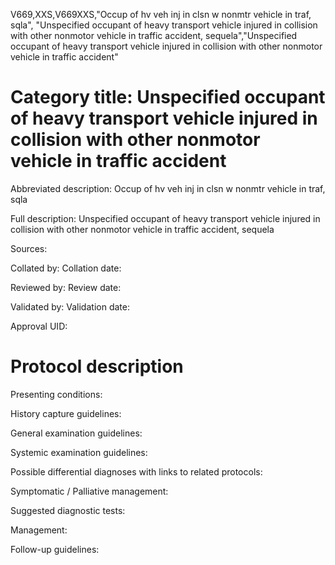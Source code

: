 V669,XXS,V669XXS,"Occup of hv veh inj in clsn w nonmtr vehicle in traf, sqla", "Unspecified occupant of heavy transport vehicle injured in collision with other nonmotor vehicle in traffic accident, sequela","Unspecified occupant of heavy transport vehicle injured in collision with other nonmotor vehicle in traffic accident"
# Category title: Unspecified occupant of heavy transport vehicle injured in collision with other nonmotor vehicle in traffic accident

Abbreviated description: Occup of hv veh inj in clsn w nonmtr vehicle in traf, sqla

Full description: Unspecified occupant of heavy transport vehicle injured in collision with other nonmotor vehicle in traffic accident, sequela

Sources:

Collated by:
Collation date:

Reviewed by:
Review date:

Validated by:
Validation date:

Approval UID:

# Protocol description

Presenting conditions:

History capture guidelines:

General examination guidelines:

Systemic examination guidelines:

Possible differential diagnoses with links to related protocols:

Symptomatic / Palliative management:

Suggested diagnostic tests:

Management:

Follow-up guidelines:
